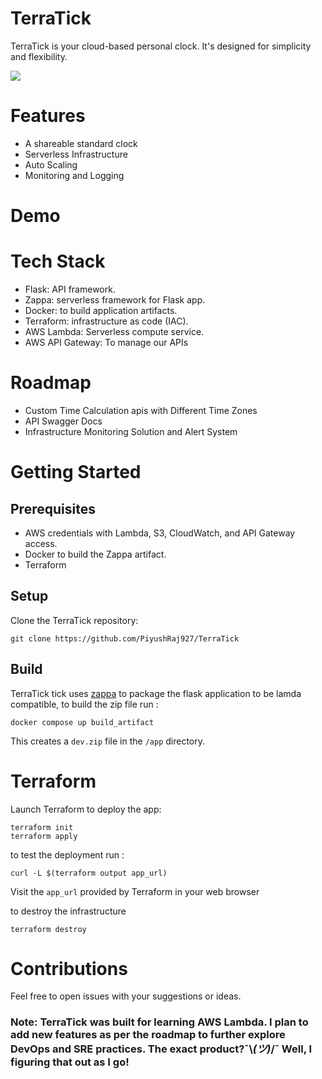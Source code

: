 # TerraTick
TerraTick is your cloud-based personal clock. It's designed for simplicity and flexibility.

![](https://imgs.xkcd.com/comics/6_6_time.png)
<!-- table of contents -->

# Features
- A shareable standard clock 
- Serverless Infrastructure
- Auto Scaling
- Monitoring and Logging
# Demo

# Tech Stack
- Flask: API framework.
- Zappa: serverless framework for Flask app.
- Docker: to build application artifacts.
- Terraform: infrastructure as code (IAC).
- AWS Lambda: Serverless compute service.
- AWS API Gateway: To manage our APIs
# Roadmap
- Custom Time Calculation apis  with Different Time Zones
- API Swagger Docs
- Infrastructure Monitoring Solution and Alert System

# Getting Started
## Prerequisites

- AWS credentials with Lambda, S3, CloudWatch, and API Gateway access.
- Docker to build the Zappa artifact.
- Terraform
## Setup
Clone the TerraTick repository:
```shell
git clone https://github.com/PiyushRaj927/TerraTick
```
## Build
TerraTick tick uses [zappa]() to package the flask application to be lamda compatible, to build the zip file run :
```shell
docker compose up build_artifact
```
This creates a `dev.zip` file in the `/app` directory.

# Terraform
Launch Terraform to deploy the app:
```shell
terraform init
terraform apply
```

to test the deployment run :
```shell
curl -L $(terraform output app_url)
```

Visit the `app_url` provided by Terraform in your web browser

to destroy the infrastructure
```shell
terraform destroy
```` 

# Contributions
Feel free to open issues with your suggestions or ideas.

### Note:  TerraTick was built for learning AWS Lambda. I plan to add new features as per the roadmap to further explore DevOps and SRE practices. The exact product?¯\\_(ツ)_/¯ Well, I figuring that out as I go! 






